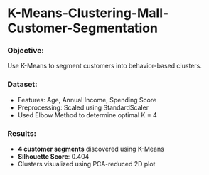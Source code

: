 # K-Means-Clustering-Mall-Customer-Segmentation
### Objective:
Use K-Means to segment customers into behavior-based clusters.

### Dataset:
- Features: Age, Annual Income, Spending Score
- Preprocessing: Scaled using StandardScaler
- Used Elbow Method to determine optimal K = 4

### Results:
- **4 customer segments** discovered using K-Means
- **Silhouette Score**: 0.404 
- Clusters visualized using PCA-reduced 2D plot





